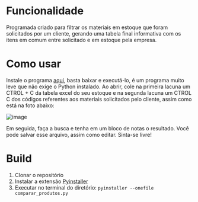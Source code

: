 # Funcionalidade
Programada criado para filtrar os materiais em estoque que foram solicitados por um cliente, gerando uma tabela final informativa com os itens em comum entre solicitado e em estoque pela empresa.

# Como usar
Instale o programa [aqui](https://github.com/MathMSilva/Sistema-de-Verifica-o-de-Produto/releases), basta baixar e executá-lo, é um programa muito leve que não exige o Python instalado. Ao abrir, cole na primeira lacuna um CTROL + C da tabela excel do seu estoque e na segunda lacuna um CTROL C dos códigos referentes aos materiais solicitados pelo cliente, assim como está na foto abaixo:

![image](https://github.com/user-attachments/assets/fd96fe68-eb41-4efc-bc41-f3552b3be40a)

Em seguida, faça a busca e tenha em um bloco de notas o resultado. Você pode salvar esse arquivo, assim como editar. Sinta-se livre! 

# Build
1. Clonar o repositório
2. Instalar a extensão [Pyinstaller](https://pyinstaller.org/en/v3.4/installation.html)
3. Executar no terminal do diretório: `pyinstaller --onefile comparar_produtos.py`
